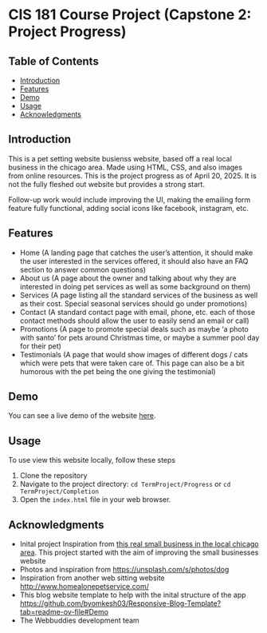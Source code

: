 
# CIS 181 Course Project (Capstone 2: Project Progress)

## Table of Contents
- [Introduction](#Introduction)
- [Features](#features)
- [Demo](#Demo)
- [Usage](#usage)
- [Acknowledgments](#Acknowledgments)

## Introduction
This is a pet setting website busienss website, based off a real local business in the chicago area. Made using HTML, CSS, and also images from online resources. This is the project progress as of April 20, 2025. It is not the fully fleshed out website but provides a strong start. 

Follow-up work would include improving the UI, making the emailing form feature fully functional, adding social icons like facebook, instagram, etc.

## Features

- Home (A landing page that catches the user’s attention, it should make the user
interested in the services offered, it should also have an FAQ section to answer
common questions)
- About us (A page about the owner and talking about why they are interested in doing
pet services as well as some background on them)
- Services (A page listing all the standard services of the business as well as their
cost. Special seasonal services should go under promotions)
- Contact (A standard contact page with email, phone, etc. each of those contact
methods should allow the user to easily send an email or call)
- Promotions (A page to promote special deals such as maybe ‘a photo with santo’
for pets around Christmas time, or maybe a summer pool day for their pet)
- Testimonials (A page that would show images of different dogs / cats which were
pets that were taken care of. This page can also be a bit humorous with the pet being
the one giving the testimonial)

## Demo

You can see a live demo of the website [here]().

## Usage

To use view this website locally, follow these steps

1. Clone the repository
2. Navigate to the project directory: `cd TermProject/Progress` or `cd TermProject/Completion`
3. Open the `index.html` file in your web browser.

## Acknowledgments

- Inital project Inspiration from [this real small business in the local chicago area](https://www.wagsandwhiskerssitter.com/welcome). This project started with the aim of improving the small businesses website
- Photos and inspiration from https://unsplash.com/s/photos/dog
- Inspiration from another web sitting website http://www.homealonepetservice.com/
- This blog website template to help with the inital structure of the app https://github.com/byomkesh03/Responsive-Blog-Template?tab=readme-ov-file#Demo
- The Webbuddies development team


